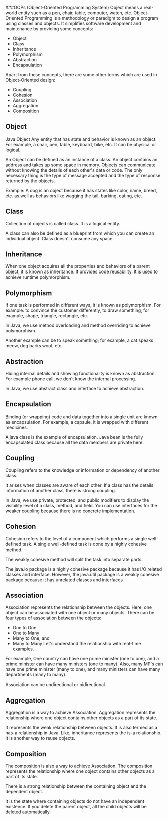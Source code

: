 ###OOPs (Object-Oriented Programming System)
Object means a real-world entity such as a pen, chair, table, computer, watch, etc. Object-Oriented Programming is a methodology or paradigm to design a program using classes and objects. It simplifies software development and maintenance by providing some concepts: 
- Object
- Class
- Inheritance
- Polymorphism
- Abstraction
- Encapsulation

Apart from these concepts, there are some other terms which are used in Object-Oriented design:

- Coupling
- Cohesion
- Association
- Aggregation
- Composition

## Object
Java Object
Any entity that has state and behavior is known as an object. For example, a chair, pen, table, keyboard, bike, etc. It can be physical or logical.

An Object can be defined as an instance of a class. An object contains an address and takes up some space in memory. Objects can communicate without knowing the details of each other's data or code. The only necessary thing is the type of message accepted and the type of response returned by the objects.

Example: A dog is an object because it has states like color, name, breed, etc. as well as behaviors like wagging the tail, barking, eating, etc.

## Class
Collection of objects is called class. It is a logical entity.

A class can also be defined as a blueprint from which you can create an individual object. Class doesn't consume any space.

## Inheritance
When one object acquires all the properties and behaviors of a parent object, it is known as inheritance. It provides code reusability. It is used to achieve runtime polymorphism.

## Polymorphism
If one task is performed in different ways, it is known as polymorphism. For example: to convince the customer differently, to draw something, for example, shape, triangle, rectangle, etc.

In Java, we use method overloading and method overriding to achieve polymorphism.

Another example can be to speak something; for example, a cat speaks meow, dog barks woof, etc.

## Abstraction
Hiding internal details and showing functionality is known as abstraction. For example phone call, we don't know the internal processing.

In Java, we use abstract class and interface to achieve abstraction.

## Encapsulation
Binding (or wrapping) code and data together into a single unit are known as encapsulation. For example, a capsule, it is wrapped with different medicines.

A java class is the example of encapsulation. Java bean is the fully encapsulated class because all the data members are private here.

## Coupling
Coupling refers to the knowledge or information or dependency of another class.

It arises when classes are aware of each other. If a class has the details information of another class, there is strong coupling.

In Java, we use private, protected, and public modifiers to display the visibility level of a class, method, and field. You can use interfaces for the weaker coupling because there is no concrete implementation.

## Cohesion
Cohesion refers to the level of a component which performs a single well-defined task. A single well-defined task is done by a highly cohesive method.

The weakly cohesive method will split the task into separate parts.

The java.io package is a highly cohesive package because it has I/O related classes and interface. However, the java.util package is a weakly cohesive package because it has unrelated classes and interfaces

## Association
Association represents the relationship between the objects. Here, one object can be associated with one object or many objects. There can be four types of association between the objects:

- One to One
- One to Many
- Many to One, and
- Many to Many
Let's understand the relationship with real-time examples.
  
For example, One country can have one prime minister (one to one), and a prime minister can have many ministers (one to many). Also, many MP's can have one prime minister (many to one), and many ministers can have many departments (many to many).

Association can be undirectional or bidirectional.

## Aggregation
Aggregation is a way to achieve Association. Aggregation represents the relationship where one object contains other objects as a part of its state. 

It represents the weak relationship between objects. It is also termed as a has-a relationship in Java. Like, inheritance represents the is-a relationship. It is another way to reuse objects.

## Composition
The composition is also a way to achieve Association. The composition represents the relationship where one object contains other objects as a part of its state. 

There is a strong relationship between the containing object and the dependent object. 

It is the state where containing objects do not have an independent existence. If you delete the parent object, all the child objects will be deleted automatically.

